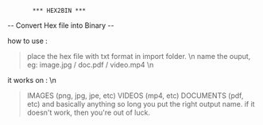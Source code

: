 
           *** HEX2BIN ***
  -- Convert Hex file into Binary --

how to use :
> place the hex file with txt format in import folder. \n
> name the ouput, eg: image.jpg / doc.pdf / video.mp4 \n

it works on : \n
> IMAGES (png, jpg, jpe, etc)
> VIDEOS (mp4, etc)
> DOCUMENTS (pdf, etc)
> and basically anything so long you put the right output name.
> if it doesn't work, then you're out of luck.